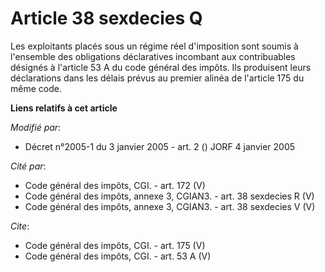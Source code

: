 # Article 38 sexdecies Q

Les exploitants placés sous un régime réel d'imposition sont soumis à l'ensemble des obligations déclaratives incombant aux
contribuables désignés à l'article 53 A du code général des impôts. Ils produisent leurs déclarations dans les délais prévus
au premier alinéa de l'article 175 du même code.

**Liens relatifs à cet article**

_Modifié par_:

  - Décret n°2005-1 du 3 janvier 2005 - art. 2 () JORF 4 janvier 2005

_Cité par_:

  - Code général des impôts, CGI. - art. 172 (V)
  - Code général des impôts, annexe 3, CGIAN3. - art. 38 sexdecies R (V)
  - Code général des impôts, annexe 3, CGIAN3. - art. 38 sexdecies V (V)

_Cite_:

  - Code général des impôts, CGI. - art. 175 (V)
  - Code général des impôts, CGI. - art. 53 A (V)
